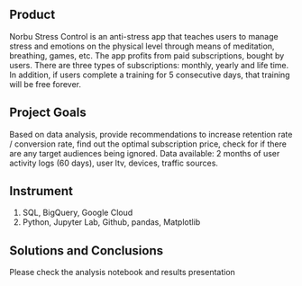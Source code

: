 ## Product
Norbu Stress Control is an anti-stress app that teaches users to manage stress and emotions on the physical level through means of meditation, breathing, games, etc.
The app profits from paid subscriptions, bought by users. There are three types of subscriptions: monthly, yearly and life time. In addition, if users complete a training for 5 consecutive days, that training will be free forever. 
## Project Goals
Based on data analysis, provide recommendations to increase retention rate / conversion rate, find out the optimal subscription price, check for if there are any target audiences being ignored. Data available: 2 months of user activity logs (60 days), user ltv, devices, traffic sources.
## Instrument
1. SQL, BigQuery, Google Cloud
2. Python, Jupyter Lab, Github, pandas, Matplotlib
## Solutions and Conclusions
Please check the analysis notebook and results presentation

